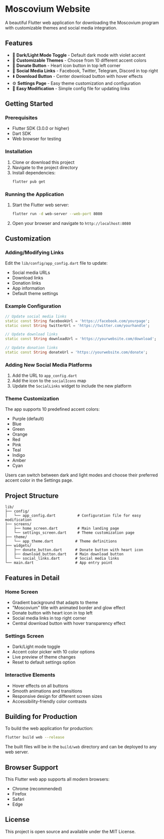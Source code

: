 # Moscovium Website

A beautiful Flutter web application for downloading the Moscovium program with customizable themes and social media integration.

## Features

- 🌙 **Dark/Light Mode Toggle** - Default dark mode with violet accent
- 🎨 **Customizable Themes** - Choose from 10 different accent colors
- 💜 **Donate Button** - Heart icon button in top left corner
- 📱 **Social Media Links** - Facebook, Twitter, Telegram, Discord in top right
- ⬇️ **Download Button** - Center download button with hover effects
- ⚙️ **Settings Page** - Easy theme customization and configuration
- 🔧 **Easy Modification** - Simple config file for updating links

## Getting Started

### Prerequisites

- Flutter SDK (3.0.0 or higher)
- Dart SDK
- Web browser for testing

### Installation

1. Clone or download this project
2. Navigate to the project directory
3. Install dependencies:
   ```bash
   flutter pub get
   ```

### Running the Application

1. Start the Flutter web server:
   ```bash
   flutter run -d web-server --web-port 8080
   ```

2. Open your browser and navigate to `http://localhost:8080`

## Customization

### Adding/Modifying Links

Edit the `lib/config/app_config.dart` file to update:

- Social media URLs
- Download links
- Donation links
- App information
- Default theme settings

### Example Configuration

```dart
// Update social media links
static const String facebookUrl = 'https://facebook.com/yourpage';
static const String twitterUrl = 'https://twitter.com/yourhandle';

// Update download links
static const String downloadUrl = 'https://yourwebsite.com/download';

// Update donation links
static const String donateUrl = 'https://yourwebsite.com/donate';
```

### Adding New Social Media Platforms

1. Add the URL to `app_config.dart`
2. Add the icon to the `socialIcons` map
3. Update the `SocialLinks` widget to include the new platform

### Theme Customization

The app supports 10 predefined accent colors:
- Purple (default)
- Blue
- Green
- Orange
- Red
- Pink
- Teal
- Indigo
- Amber
- Cyan

Users can switch between dark and light modes and choose their preferred accent color in the Settings page.

## Project Structure

```
lib/
├── config/
│   └── app_config.dart          # Configuration file for easy modification
├── screens/
│   ├── home_screen.dart         # Main landing page
│   └── settings_screen.dart     # Theme customization page
├── theme/
│   └── app_theme.dart          # Theme definitions
├── widgets/
│   ├── donate_button.dart      # Donate button with heart icon
│   ├── download_button.dart    # Main download button
│   └── social_links.dart       # Social media links
└── main.dart                   # App entry point
```

## Features in Detail

### Home Screen
- Gradient background that adapts to theme
- "Moscovium" title with animated border and glow effect
- Donate button with heart icon in top left
- Social media links in top right corner
- Central download button with hover transparency effect

### Settings Screen
- Dark/Light mode toggle
- Accent color picker with 10 color options
- Live preview of theme changes
- Reset to default settings option

### Interactive Elements
- Hover effects on all buttons
- Smooth animations and transitions
- Responsive design for different screen sizes
- Accessibility-friendly color contrasts

## Building for Production

To build the web application for production:

```bash
flutter build web --release
```

The built files will be in the `build/web` directory and can be deployed to any web server.

## Browser Support

This Flutter web app supports all modern browsers:
- Chrome (recommended)
- Firefox
- Safari
- Edge

## License

This project is open source and available under the MIT License.
